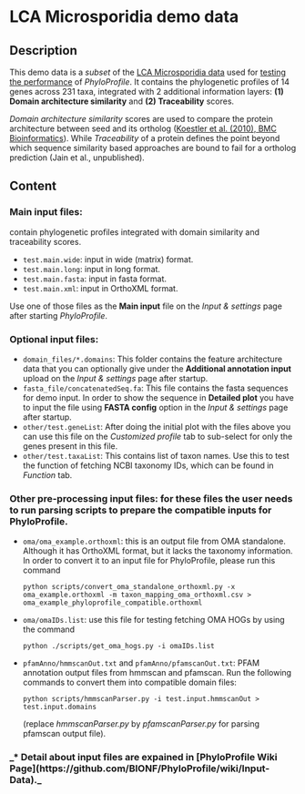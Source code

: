 # LCA Microsporidia demo data

## Description
This demo data is a *subset* of the [LCA Microsporidia data](https://github.com/BIONF/phyloprofile-data/blob/master/expTestData/lca_microsporidia.zip) used for [testing the performance](https://github.com/BIONF/PhyloProfile/wiki/Performance-test) of *PhyloProfile*. It contains the phylogenetic profiles of 14 genes across 231 taxa, integrated with 2 additional information layers: **(1) Domain architecture similarity** and **(2) Traceability** scores.

*Domain architecture similarity* scores are used to compare the protein architecture between seed and its ortholog ([Koestler et al. (2010), BMC Bioinformatics](https://www.ncbi.nlm.nih.gov/pmc/articles/PMC2931517/)). While *Traceability* of a protein defines the point beyond which sequence similarity based approaches are bound to fail for a ortholog prediction (Jain et al., unpublished).

## Content
### Main input files:
contain phylogenetic profiles integrated with domain similarity and traceability scores.
- `test.main.wide`: input in wide (matrix) format.
- `test.main.long`: input in long format.
- `test.main.fasta`: input in fasta format.
- `test.main.xml`: input in OrthoXML format.

Use one of those files as the **Main input** file on the *Input & settings* page after starting *PhyloProfile*.

### Optional input files:
- `domain_files/*.domains`: This folder contains the feature architecture data that you can optionally give under the **Additional annotation input** upload on the *Input & settings* page after startup.
- `fasta_file/concatenatedSeq.fa`: This file contains the fasta sequences for demo input. In order to show the sequence in **Detailed plot** you have to input the file using **FASTA config** option in the *Input & settings* page after startup.
- `other/test.geneList`: After doing the initial plot with the files above you can use this file on the *Customized profile* tab to sub-select for only the genes present in this file.
- `other/test.taxaList`: This contains list of taxon names. Use this to test the function of fetching NCBI taxonomy IDs, which can be found in *Function* tab.

### Other pre-processing input files: for these files the user needs to run parsing scripts to prepare the compatible inputs for PhyloProfile.
- `oma/oma_example.orthoxml`: this is an output file from OMA standalone. Although it has OrthoXML format, but it lacks the taxonomy information. In order to convert it to an input file for PhyloProfile, please run this command

	`python scripts/convert_oma_standalone_orthoxml.py -x oma_example.orthoxml -m taxon_mapping_oma_orthoxml.csv > oma_example_phyloprofile_compatible.orthoxml`

- `oma/omaIDs.list`: use this file for testing fetching OMA HOGs by using the command

	`python ./scripts/get_oma_hogs.py -i omaIDs.list`

- `pfamAnno/hmmscanOut.txt` and `pfamAnno/pfamscanOut.txt`: PFAM annotation output files from hmmscan and pfamscan. Run the following commands to convert them into compatible domain files:

	`python scripts/hmmscanParser.py -i test.input.hmmscanOut > test.input.domains`

	(replace *hmmscanParser.py* by *pfamscanParser.py* for parsing pfamscan output file).

<h3>_* Detail about input files are expained in [PhyloProfile Wiki Page](https://github.com/BIONF/PhyloProfile/wiki/Input-Data)._
